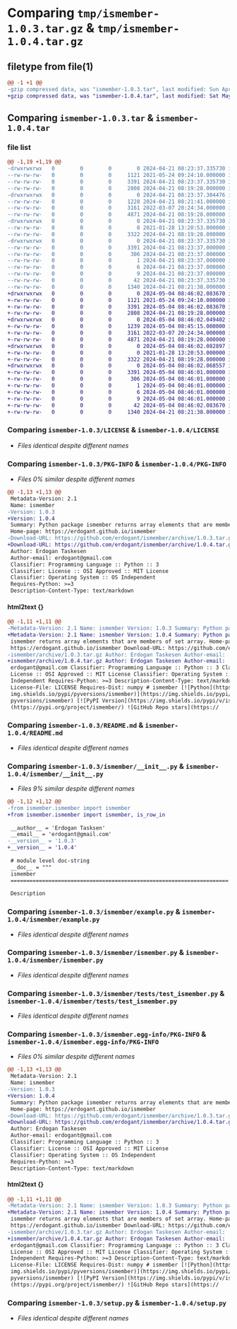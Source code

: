 # Comparing `tmp/ismember-1.0.3.tar.gz` & `tmp/ismember-1.0.4.tar.gz`

## filetype from file(1)

```diff
@@ -1 +1 @@
-gzip compressed data, was "ismember-1.0.3.tar", last modified: Sun Apr 21 08:23:37 2024, max compression
+gzip compressed data, was "ismember-1.0.4.tar", last modified: Sat May  4 08:46:02 2024, max compression
```

## Comparing `ismember-1.0.3.tar` & `ismember-1.0.4.tar`

### file list

```diff
@@ -1,19 +1,19 @@
-drwxrwxrwx   0        0        0        0 2024-04-21 08:23:37.335730 ismember-1.0.3/
--rw-rw-rw-   0        0        0     1121 2021-05-24 09:24:10.000000 ismember-1.0.3/LICENSE
--rw-rw-rw-   0        0        0     3391 2024-04-21 08:23:37.335730 ismember-1.0.3/PKG-INFO
--rw-rw-rw-   0        0        0     2808 2024-04-21 08:19:28.000000 ismember-1.0.3/README.md
-drwxrwxrwx   0        0        0        0 2024-04-21 08:23:37.304476 ismember-1.0.3/ismember/
--rw-rw-rw-   0        0        0     1228 2024-04-21 08:21:41.000000 ismember-1.0.3/ismember/__init__.py
--rw-rw-rw-   0        0        0     3161 2022-03-07 20:24:34.000000 ismember-1.0.3/ismember/example.py
--rw-rw-rw-   0        0        0     4871 2024-04-21 08:19:28.000000 ismember-1.0.3/ismember/ismember.py
-drwxrwxrwx   0        0        0        0 2024-04-21 08:23:37.335730 ismember-1.0.3/ismember/tests/
--rw-rw-rw-   0        0        0        0 2021-01-28 13:20:53.000000 ismember-1.0.3/ismember/tests/__init__.py
--rw-rw-rw-   0        0        0     3322 2024-04-21 08:19:28.000000 ismember-1.0.3/ismember/tests/test_ismember.py
-drwxrwxrwx   0        0        0        0 2024-04-21 08:23:37.335730 ismember-1.0.3/ismember.egg-info/
--rw-rw-rw-   0        0        0     3391 2024-04-21 08:23:37.000000 ismember-1.0.3/ismember.egg-info/PKG-INFO
--rw-rw-rw-   0        0        0      306 2024-04-21 08:23:37.000000 ismember-1.0.3/ismember.egg-info/SOURCES.txt
--rw-rw-rw-   0        0        0        1 2024-04-21 08:23:37.000000 ismember-1.0.3/ismember.egg-info/dependency_links.txt
--rw-rw-rw-   0        0        0        6 2024-04-21 08:23:37.000000 ismember-1.0.3/ismember.egg-info/requires.txt
--rw-rw-rw-   0        0        0        9 2024-04-21 08:23:37.000000 ismember-1.0.3/ismember.egg-info/top_level.txt
--rw-rw-rw-   0        0        0       42 2024-04-21 08:23:37.335730 ismember-1.0.3/setup.cfg
--rw-rw-rw-   0        0        0     1340 2024-04-21 08:21:38.000000 ismember-1.0.3/setup.py
+drwxrwxrwx   0        0        0        0 2024-05-04 08:46:02.083670 ismember-1.0.4/
+-rw-rw-rw-   0        0        0     1121 2021-05-24 09:24:10.000000 ismember-1.0.4/LICENSE
+-rw-rw-rw-   0        0        0     3391 2024-05-04 08:46:02.083670 ismember-1.0.4/PKG-INFO
+-rw-rw-rw-   0        0        0     2808 2024-04-21 08:19:28.000000 ismember-1.0.4/README.md
+drwxrwxrwx   0        0        0        0 2024-05-04 08:46:02.049402 ismember-1.0.4/ismember/
+-rw-rw-rw-   0        0        0     1239 2024-05-04 08:45:15.000000 ismember-1.0.4/ismember/__init__.py
+-rw-rw-rw-   0        0        0     3161 2022-03-07 20:24:34.000000 ismember-1.0.4/ismember/example.py
+-rw-rw-rw-   0        0        0     4871 2024-04-21 08:19:28.000000 ismember-1.0.4/ismember/ismember.py
+drwxrwxrwx   0        0        0        0 2024-05-04 08:46:02.082897 ismember-1.0.4/ismember/tests/
+-rw-rw-rw-   0        0        0        0 2021-01-28 13:20:53.000000 ismember-1.0.4/ismember/tests/__init__.py
+-rw-rw-rw-   0        0        0     3322 2024-04-21 08:19:28.000000 ismember-1.0.4/ismember/tests/test_ismember.py
+drwxrwxrwx   0        0        0        0 2024-05-04 08:46:02.068557 ismember-1.0.4/ismember.egg-info/
+-rw-rw-rw-   0        0        0     3391 2024-05-04 08:46:01.000000 ismember-1.0.4/ismember.egg-info/PKG-INFO
+-rw-rw-rw-   0        0        0      306 2024-05-04 08:46:01.000000 ismember-1.0.4/ismember.egg-info/SOURCES.txt
+-rw-rw-rw-   0        0        0        1 2024-05-04 08:46:01.000000 ismember-1.0.4/ismember.egg-info/dependency_links.txt
+-rw-rw-rw-   0        0        0        6 2024-05-04 08:46:01.000000 ismember-1.0.4/ismember.egg-info/requires.txt
+-rw-rw-rw-   0        0        0        9 2024-05-04 08:46:01.000000 ismember-1.0.4/ismember.egg-info/top_level.txt
+-rw-rw-rw-   0        0        0       42 2024-05-04 08:46:02.083670 ismember-1.0.4/setup.cfg
+-rw-rw-rw-   0        0        0     1340 2024-04-21 08:21:38.000000 ismember-1.0.4/setup.py
```

### Comparing `ismember-1.0.3/LICENSE` & `ismember-1.0.4/LICENSE`

 * *Files identical despite different names*

### Comparing `ismember-1.0.3/PKG-INFO` & `ismember-1.0.4/PKG-INFO`

 * *Files 0% similar despite different names*

```diff
@@ -1,13 +1,13 @@
 Metadata-Version: 2.1
 Name: ismember
-Version: 1.0.3
+Version: 1.0.4
 Summary: Python package ismember returns array elements that are members of set array.
 Home-page: https://erdogant.github.io/ismember
-Download-URL: https://github.com/erdogant/ismember/archive/1.0.3.tar.gz
+Download-URL: https://github.com/erdogant/ismember/archive/1.0.4.tar.gz
 Author: Erdogan Taskesen
 Author-email: erdogant@gmail.com
 Classifier: Programming Language :: Python :: 3
 Classifier: License :: OSI Approved :: MIT License
 Classifier: Operating System :: OS Independent
 Requires-Python: >=3
 Description-Content-Type: text/markdown
```

#### html2text {}

```diff
@@ -1,11 +1,11 @@
-Metadata-Version: 2.1 Name: ismember Version: 1.0.3 Summary: Python package
+Metadata-Version: 2.1 Name: ismember Version: 1.0.4 Summary: Python package
 ismember returns array elements that are members of set array. Home-page:
 https://erdogant.github.io/ismember Download-URL: https://github.com/erdogant/
-ismember/archive/1.0.3.tar.gz Author: Erdogan Taskesen Author-email:
+ismember/archive/1.0.4.tar.gz Author: Erdogan Taskesen Author-email:
 erdogant@gmail.com Classifier: Programming Language :: Python :: 3 Classifier:
 License :: OSI Approved :: MIT License Classifier: Operating System :: OS
 Independent Requires-Python: >=3 Description-Content-Type: text/markdown
 License-File: LICENSE Requires-Dist: numpy # ismember [![Python](https://
 img.shields.io/pypi/pyversions/ismember)](https://img.shields.io/pypi/
 pyversions/ismember) [![PyPI Version](https://img.shields.io/pypi/v/ismember)]
 (https://pypi.org/project/ismember/) ![GitHub Repo stars](https://
```

### Comparing `ismember-1.0.3/README.md` & `ismember-1.0.4/README.md`

 * *Files identical despite different names*

### Comparing `ismember-1.0.3/ismember/__init__.py` & `ismember-1.0.4/ismember/__init__.py`

 * *Files 9% similar despite different names*

```diff
@@ -1,12 +1,12 @@
-from ismember.ismember import ismember
+from ismember.ismember import ismember, is_row_in
 
 __author__ = 'Erdogan Tasksen'
 __email__ = 'erdogant@gmail.com'
-__version__ = '1.0.3'
+__version__ = '1.0.4'
 
 # module level doc-string
 __doc__ = """
 ismember
 =====================================================================
 
 Description
```

### Comparing `ismember-1.0.3/ismember/example.py` & `ismember-1.0.4/ismember/example.py`

 * *Files identical despite different names*

### Comparing `ismember-1.0.3/ismember/ismember.py` & `ismember-1.0.4/ismember/ismember.py`

 * *Files identical despite different names*

### Comparing `ismember-1.0.3/ismember/tests/test_ismember.py` & `ismember-1.0.4/ismember/tests/test_ismember.py`

 * *Files identical despite different names*

### Comparing `ismember-1.0.3/ismember.egg-info/PKG-INFO` & `ismember-1.0.4/ismember.egg-info/PKG-INFO`

 * *Files 0% similar despite different names*

```diff
@@ -1,13 +1,13 @@
 Metadata-Version: 2.1
 Name: ismember
-Version: 1.0.3
+Version: 1.0.4
 Summary: Python package ismember returns array elements that are members of set array.
 Home-page: https://erdogant.github.io/ismember
-Download-URL: https://github.com/erdogant/ismember/archive/1.0.3.tar.gz
+Download-URL: https://github.com/erdogant/ismember/archive/1.0.4.tar.gz
 Author: Erdogan Taskesen
 Author-email: erdogant@gmail.com
 Classifier: Programming Language :: Python :: 3
 Classifier: License :: OSI Approved :: MIT License
 Classifier: Operating System :: OS Independent
 Requires-Python: >=3
 Description-Content-Type: text/markdown
```

#### html2text {}

```diff
@@ -1,11 +1,11 @@
-Metadata-Version: 2.1 Name: ismember Version: 1.0.3 Summary: Python package
+Metadata-Version: 2.1 Name: ismember Version: 1.0.4 Summary: Python package
 ismember returns array elements that are members of set array. Home-page:
 https://erdogant.github.io/ismember Download-URL: https://github.com/erdogant/
-ismember/archive/1.0.3.tar.gz Author: Erdogan Taskesen Author-email:
+ismember/archive/1.0.4.tar.gz Author: Erdogan Taskesen Author-email:
 erdogant@gmail.com Classifier: Programming Language :: Python :: 3 Classifier:
 License :: OSI Approved :: MIT License Classifier: Operating System :: OS
 Independent Requires-Python: >=3 Description-Content-Type: text/markdown
 License-File: LICENSE Requires-Dist: numpy # ismember [![Python](https://
 img.shields.io/pypi/pyversions/ismember)](https://img.shields.io/pypi/
 pyversions/ismember) [![PyPI Version](https://img.shields.io/pypi/v/ismember)]
 (https://pypi.org/project/ismember/) ![GitHub Repo stars](https://
```

### Comparing `ismember-1.0.3/setup.py` & `ismember-1.0.4/setup.py`

 * *Files identical despite different names*

